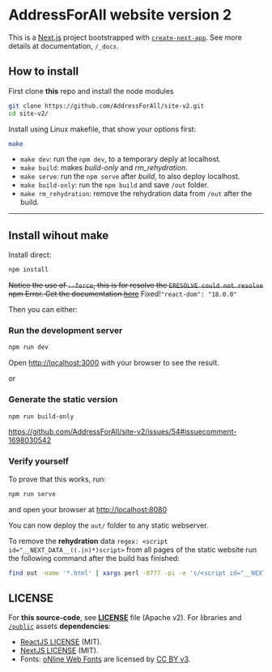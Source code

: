 # AddressForAll website version 2

This is a [Next.js](https://nextjs.org/) project bootstrapped with [`create-next-app`](https://github.com/vercel/next.js/tree/canary/packages/create-next-app).
See more details at documentation, `/_docs`.

## How to install

First clone **this** repo and install the node modules

```bash
git clone https://github.com/AddressForAll/site-v2.git
cd site-v2/
```

Install using Linux makefile, that show your options first:

```bash
make
```

* `make dev`:   run the `npm dev`, to a temporary deply at localhost.
* `make build`: makes *build-only* and *rm_rehydration*.
* `make serve`: run the `npm serve` after *build*, to also deploy localhost.
* `make build-only`:     run the `npm build` and save `/out` folder.
* `make rm_rehydration`: remove the rehydration data from `/out` after the build.

---

## Install wihout make
Install direct:

```bash
npm install
```

~~Notice the use of `--force`, this is for resolve the `ERESOLVE could not resolve` npm Error. Get the documentation [here](<https://howtojs.io/how-to-resolve-eresolve-unable-to-resolve-dependency-tree-error/>)~~ Fixed!`"react-dom": "18.0.0"`

Then you can either:

### Run the development server

```bash
npm run dev
```

Open [http://localhost:3000](http://localhost:3000) with your browser to see the result.

or

### Generate the static version

```bash
npm run build-only
```
https://github.com/AddressForAll/site-v2/issues/54#issuecomment-1698030542

### Verify yourself

To prove that this works, run:

```bash
npm run serve
```

and open your browser at <http://localhost:8080>

You can now deploy the `out/` folder to any static webserver.

To remove the **rehydration** data `regex: <script id="__NEXT_DATA__((.|n)*)script>` from all pages of the static website run the following command after the build has finished:

```bash
find out -name '*.html' | xargs perl -0777 -pi -e 's/<script id="__NEXT_DATA__.*?script>//sg;'
```

## LICENSE

For **this source-code**, see [**LICENSE**](LICENSE) file (Apache v2).  For libraries and [`/public`](public) assets **dependencies**:
*  [ReactJS LICENSE](https://github.com/facebook/react/commits/main/LICENSE) (MIT).
*  [NextJS LICENSE](https://github.com/vercel/next.js/blob/canary/license.md) (MIT).
*  Fonts: [oNline Web Fonts](http://www.onlinewebfonts.com) are licensed by [CC BY v3](https://creativecommons.org/licenses/by/3.0/).
